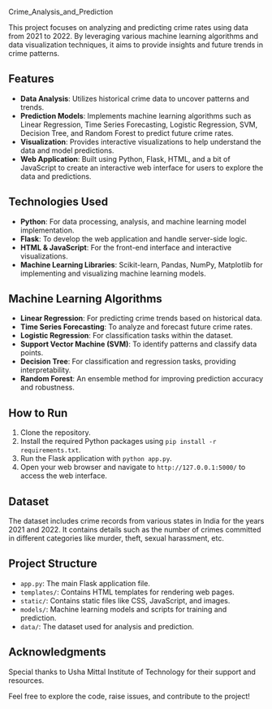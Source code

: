 Crime_Analysis_and_Prediction

This project focuses on analyzing and predicting crime rates using data from 2021 to 2022. By leveraging various machine learning algorithms and data visualization techniques, it aims to provide insights and future trends in crime patterns.

## Features
- **Data Analysis**: Utilizes historical crime data to uncover patterns and trends.
- **Prediction Models**: Implements machine learning algorithms such as Linear Regression, Time Series Forecasting, Logistic Regression, SVM, Decision Tree, and Random Forest to predict future crime rates.
- **Visualization**: Provides interactive visualizations to help understand the data and model predictions.
- **Web Application**: Built using Python, Flask, HTML, and a bit of JavaScript to create an interactive web interface for users to explore the data and predictions.

## Technologies Used

- **Python**: For data processing, analysis, and machine learning model implementation.
- **Flask**: To develop the web application and handle server-side logic.
- **HTML & JavaScript**: For the front-end interface and interactive visualizations.
- **Machine Learning Libraries**: Scikit-learn, Pandas, NumPy, Matplotlib for implementing and visualizing machine learning models.

## Machine Learning Algorithms

- **Linear Regression**: For predicting crime trends based on historical data.
- **Time Series Forecasting**: To analyze and forecast future crime rates.
- **Logistic Regression**: For classification tasks within the dataset.
- **Support Vector Machine (SVM)**: To identify patterns and classify data points.
- **Decision Tree**: For classification and regression tasks, providing interpretability.
- **Random Forest**: An ensemble method for improving prediction accuracy and robustness.

## How to Run

1. Clone the repository.
2. Install the required Python packages using `pip install -r requirements.txt`.
3. Run the Flask application with `python app.py`.
4. Open your web browser and navigate to `http://127.0.0.1:5000/` to access the web interface.

## Dataset

The dataset includes crime records from various states in India for the years 2021 and 2022. It contains details such as the number of crimes committed in different categories like murder, theft, sexual harassment, etc.

## Project Structure

- `app.py`: The main Flask application file.
- `templates/`: Contains HTML templates for rendering web pages.
- `static/`: Contains static files like CSS, JavaScript, and images.
- `models/`: Machine learning models and scripts for training and prediction.
- `data/`: The dataset used for analysis and prediction.

## Acknowledgments

Special thanks to Usha Mittal Institute of Technology for their support and resources.

Feel free to explore the code, raise issues, and contribute to the project!
